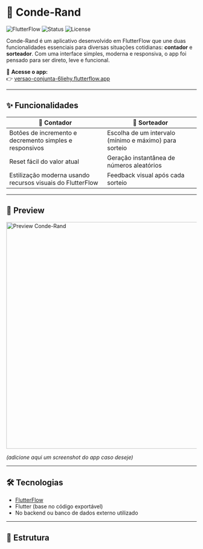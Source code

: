 # 🧮 Conde-Rand

![FlutterFlow](https://img.shields.io/badge/Made%20with-FlutterFlow-47C5FB?logo=flutter)
![Status](https://img.shields.io/badge/status-Finalizado-green)
![License](https://img.shields.io/badge/license-MIT-lightgrey)

Conde-Rand é um aplicativo desenvolvido em FlutterFlow que une duas funcionalidades essenciais para diversas situações cotidianas: **contador** e **sorteador**. Com uma interface simples, moderna e responsiva, o app foi pensado para ser direto, leve e funcional.

🔗 **Acesse o app:**  
👉 [versao-conjunta-6liehy.flutterflow.app](https://versao-conjunta-6liehy.flutterflow.app/)

---

## ✨ Funcionalidades

| 🔢 Contador | 🎲 Sorteador |
|------------|--------------|
| Botões de incremento e decremento simples e responsivos | Escolha de um intervalo (mínimo e máximo) para sorteio |
| Reset fácil do valor atual | Geração instantânea de números aleatórios |
| Estilização moderna usando recursos visuais do FlutterFlow | Feedback visual após cada sorteio |

---

## 📱 Preview

<img src="https://user-images.githubusercontent.com/placeholder-img" alt="Preview Conde-Rand" width="600"/>

*(adicione aqui um screenshot do app caso deseje)*

---

## 🛠️ Tecnologias

- [FlutterFlow](https://flutterflow.io/)
- Flutter (base no código exportável)
- No backend ou banco de dados externo utilizado

---

## 🧩 Estrutura


